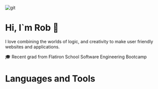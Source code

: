 ![git](https://user-images.githubusercontent.com/72527380/178062548-d53ad913-58de-462c-88ce-d9d2089d3b97.png)


# Hi, I`m Rob 👋

I love combining the worlds of logic, and creativity to make user friendly websites and applications.

🎓 Recent grad from Flatiron School Software Engineering Bootcamp

# Languages and Tools
